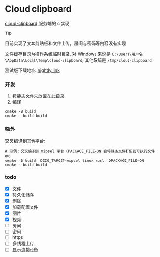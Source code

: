 
# Cloud clipboard

[cloud-clipboard](https://github.com/TransparentLC/cloud-clipboard) 服务端的 c 实现

> [!TIP]
> 目前实现了文本剪贴板和文件上传，房间与密码等内容没有实现

文件缓存目录为操作系统临时目录, 对 Windows 来说是 `C:\Users\用户名\AppData\Local\Temp\cloud-clipboard`, 其他系统是 `/tmp/cloud-clipboard`

测试版下载地址: [nightly.link](https://nightly.link/xfangfang/cloud-clipboard/workflows/c/c)

### 开发

1. 将静态文件夹放置在此目录
2. 编译
```shell
cmake -B build
cmake --build build
```

### 额外

交叉编译到其他平台:

```shell
# 示例：交叉编译到 mipsel 平台 (PACKAGE_FILE=ON 会将静态文件打包到可执行文件中)
cmake -B build -DZIG_TARGET=mipsel-linux-musl -DPACKAGE_FILE=ON
cmake --build build
```

### todo

- [x] 文件
- [x] 持久化储存
- [x] 删除
- [x] 加载配置文件
- [x] 图片
- [x] 视频
- [ ] 房间
- [ ] 密码
- [ ] https
- [ ] 多线程上传
- [ ] 显示连接设备
